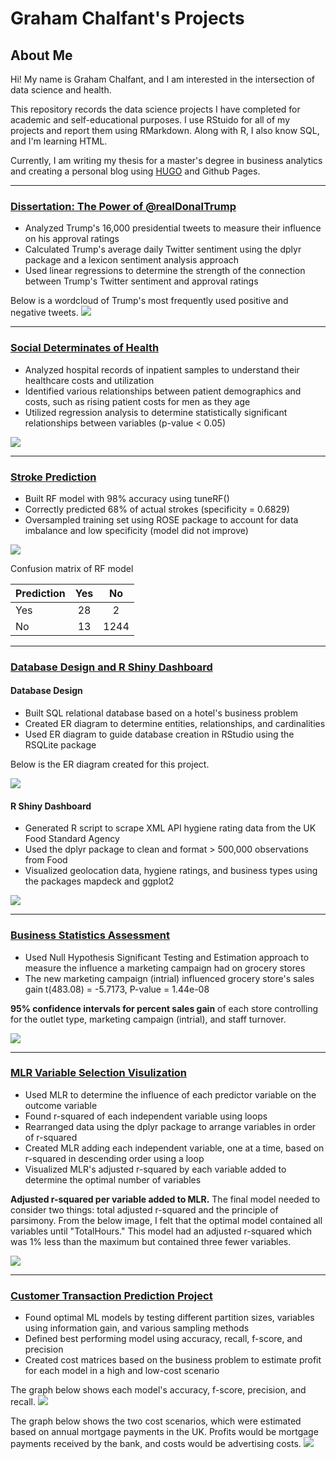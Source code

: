 # Graham Chalfant's Projects

## About Me
Hi! My name is Graham Chalfant, and I am interested in the intersection of data science and health. 

This repository records the data science projects I have completed for academic and self-educational purposes. I use RStuido for all of my projects and report them using RMarkdown. Along with R, I also know SQL, and I'm learning HTML.

Currently, I am writing my thesis for a master's degree in business analytics and creating a personal blog using [HUGO](https://gohugo.io/) and Github Pages. 


---



### [Dissertation: The Power of @realDonalTrump](https://github.com/GrahamChalfant/Dissertation_Power_Of_realDonalTrump)

- Analyzed Trump's 16,000 presidential tweets to measure their influence on his approval ratings
- Calculated Trump's average daily Twitter sentiment using the dplyr package and a lexicon sentiment analysis approach 
- Used linear regressions to determine the strength of the connection between Trump's Twitter sentiment and approval ratings 

Below is a wordcloud of Trump's most frequently used positive and negative tweets. 
![](/images/wordcloud_trump_twitter_sentiment.png)



---



### [Social Determinates of Health](https://github.com/GrahamChalfant/Social_Determinants_Of_Health)

- Analyzed hospital records of inpatient samples to understand their healthcare costs and utilization
- Identified various relationships between patient demographics and costs, such as rising patient costs for men as they age 
- Utilized regression analysis to determine statistically significant relationships between variables (p-value < 0.05)

![](/images/average_cost_by_gender_and_age_group.png)



---



### [Stroke Prediction](https://github.com/GrahamChalfant/Stroke_Prediction)

- Built RF model with 98% accuracy using tuneRF() 
- Correctly predicted 68% of actual strokes (specificity = 0.6829)
- Oversampled training set using ROSE package to account for data imbalance and low specificity (model did not improve)

![](/images/stoke_by_age_and_gender.png)

Confusion matrix of RF model

| Prediction  | Yes         | No          | 
| ----------- | :---------: | :---------: | 
| Yes         | 28          |  2          | 
| No          | 13          |  1244       | 



---




### [Database Design and R Shiny Dashboard](https://github.com/GrahamChalfant/Data_Management_Project)

#### Database Design

- Built SQL relational database based on a hotel's business problem 
- Created ER diagram to determine entities, relationships, and cardinalities
- Used ER diagram to guide database creation in RStudio using the RSQLite package 

Below is the ER diagram created for this project. 

![](/images/ER_diagram.png)

#### R Shiny Dashboard

- Generated R script to scrape XML API hygiene rating data from the UK Food Standard Agency
- Used the dplyr package to clean and format > 500,000 observations from Food 
- Visualized geolocation data, hygiene ratings, and business types using the packages mapdeck and ggplot2

![](/images/shiny_dash_final.png)



---



### [Business Statistics Assessment](https://github.com/GrahamChalfant/Business_Statistics)

- Used Null Hypothesis Significant Testing and Estimation approach to measure the influence a marketing campaign had on grocery stores  
- The new marketing campaign (intrial) influenced grocery store's sales gain t(483.08) = -5.7173, P-value = 1.44e-08  

**95% confidence intervals for percent sales gain** of each store controlling for the outlet type, marketing campaign (intrial), and staff turnover.


![](/images/percent_sales_gain_controlling_for_outlettype_and_staff_turnover.png)

 
 
 ---
 
 
 
### [MLR Variable Selection Visulization](https://github.com/GrahamChalfant/Advanced_Data_Analysis_Project)

- Used MLR to determine the influence of each predictor variable on the outcome variable
- Found r-squared of each independent variable using loops
- Rearranged data using the dplyr package to arrange variables in order of r-squared
- Created MLR adding each independent variable, one at a time, based on r-squared in descending order using a loop
- Visualized MLR's adjusted r-squared by each variable added to determine the optimal number of variables 

**Adjusted r-squared per variable added to MLR.** The final model needed to consider two things: total adjusted r-squared and the principle of parsimony. From the below image, I felt that the optimal model contained all variables until "TotalHours." This model had an adjusted r-squared which was 1% less than the maximum but contained three fewer variables.

![](/images/multiple_lm_rsquared.png)

 
 
 ---
 
 
 
 
### [Customer Transaction Prediction Project](https://github.com/GrahamChalfant/Customer_Transaction_Prediction_Project)

- Found optimal ML models by testing different partition sizes, variables using information gain, and various sampling methods
- Defined best performing model using accuracy, recall, f-score, and precision
- Created cost matrices based on the business problem to estimate profit for each model in a high and low-cost scenario 

The graph below shows each model's accuracy, f-score, precision, and recall. 
![](/images/AIP_Model_Comparison.png)

The graph below shows the two cost scenarios, which were estimated based on annual mortgage payments in the UK. Profits would be mortgage payments received by the bank, and costs would be advertising costs. 
![](/images/AIP_Confusion_Matrix_Costs.png)

